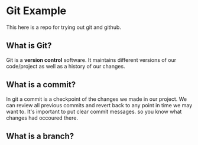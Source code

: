 # Git Example
This here is a repo for trying out git and github.

## What is Git?
Git is a **version control** software. It maintains different versions of our code/project as well as a history of our changes.

## What is a commit?
In git a commit is a checkpoint of the changes we made in our project. We can review all previous commits and revert back to any point in time we may want to. It's important to put clear commit messages. so you know what changes had occoured there.

## What is a branch?

